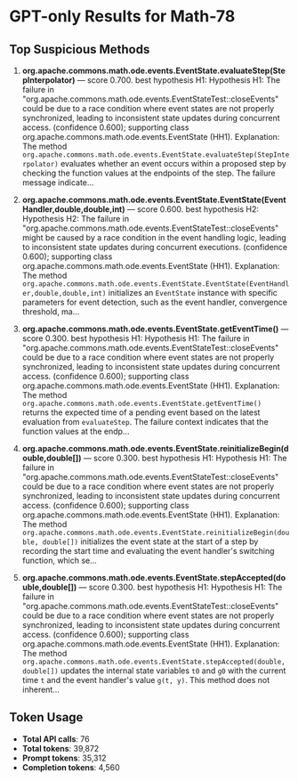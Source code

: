 # GPT-only Results for Math-78

## Top Suspicious Methods

1. **org.apache.commons.math.ode.events.EventState.evaluateStep(StepInterpolator)** — score 0.700. best hypothesis H1: Hypothesis H1: The failure in "org.apache.commons.math.ode.events.EventStateTest::closeEvents" could be due to a race condition where event states are not properly synchronized, leading to inconsistent state updates during concurrent access. (confidence 0.600); supporting class org.apache.commons.math.ode.events.EventState (HH1).
    Explanation: The method `org.apache.commons.math.ode.events.EventState.evaluateStep(StepInterpolator)` evaluates whether an event occurs within a proposed step by checking the function values at the endpoints of the step. The failure message indicate...

2. **org.apache.commons.math.ode.events.EventState.EventState(EventHandler,double,double,int)** — score 0.600. best hypothesis H2: Hypothesis H2: The failure in "org.apache.commons.math.ode.events.EventStateTest::closeEvents" might be caused by a race condition in the event handling logic, leading to inconsistent state updates during concurrent executions. (confidence 0.600); supporting class org.apache.commons.math.ode.events.EventState (HH1).
    Explanation: The method `org.apache.commons.math.ode.events.EventState.EventState(EventHandler,double,double,int)` initializes an `EventState` instance with specific parameters for event detection, such as the event handler, convergence threshold, ma...

3. **org.apache.commons.math.ode.events.EventState.getEventTime()** — score 0.300. best hypothesis H1: Hypothesis H1: The failure in "org.apache.commons.math.ode.events.EventStateTest::closeEvents" could be due to a race condition where event states are not properly synchronized, leading to inconsistent state updates during concurrent access. (confidence 0.600); supporting class org.apache.commons.math.ode.events.EventState (HH1).
    Explanation: The method `org.apache.commons.math.ode.events.EventState.getEventTime()` returns the expected time of a pending event based on the latest evaluation from `evaluateStep`. The failure context indicates that the function values at the endp...

4. **org.apache.commons.math.ode.events.EventState.reinitializeBegin(double,double[])** — score 0.300. best hypothesis H1: Hypothesis H1: The failure in "org.apache.commons.math.ode.events.EventStateTest::closeEvents" could be due to a race condition where event states are not properly synchronized, leading to inconsistent state updates during concurrent access. (confidence 0.600); supporting class org.apache.commons.math.ode.events.EventState (HH1).
    Explanation: The method `org.apache.commons.math.ode.events.EventState.reinitializeBegin(double, double[])` initializes the event state at the start of a step by recording the start time and evaluating the event handler's switching function, which se...

5. **org.apache.commons.math.ode.events.EventState.stepAccepted(double,double[])** — score 0.300. best hypothesis H1: Hypothesis H1: The failure in "org.apache.commons.math.ode.events.EventStateTest::closeEvents" could be due to a race condition where event states are not properly synchronized, leading to inconsistent state updates during concurrent access. (confidence 0.600); supporting class org.apache.commons.math.ode.events.EventState (HH1).
    Explanation: The method `org.apache.commons.math.ode.events.EventState.stepAccepted(double, double[])` updates the internal state variables `t0` and `g0` with the current time `t` and the event handler's value `g(t, y)`. This method does not inherent...


## Token Usage

- **Total API calls**: 76
- **Total tokens**: 39,872
- **Prompt tokens**: 35,312
- **Completion tokens**: 4,560
